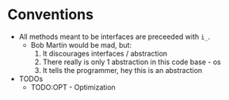 # Conventions

- All methods meant to be interfaces are preceeded with `i_`.
    - Bob Martin would be mad, but:
        1. It discourages interfaces / abstraction
        2. There really is only 1 abstraction in this code base - os
        3. It tells the programmer, hey this is an abstraction
- TODOs
    - TODO:OPT - Optimization

